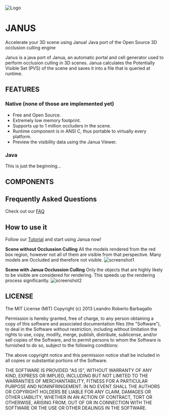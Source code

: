 ![Logo](https://raw.github.com/gigc/Janua/master/site/img/LogoJanua.png) 
# JANUS 
Accelerate your 3D scene using Janua!
Java port of the Open Source 3D occlusion culling engine

Janus is a java port of Janua, an automatic portal and cell generator used to perform occlusion culling in 3D scenes.
Janua calculates the Potentially Visible Set (PVS) of the scene and saves it into a file that is queried at runtime.

## FEATURES
### Native (none of those are implemented yet)
* Free and Open Source.
* Extremely low memory footprint.
* Supports up to 1 million occluders in the scene.
* Runtime component is in ANSI C, thus portable to virtually every platform.
* Preview the visibility data using the Janua Viewer.

### Java
This is just the beginning...

## COMPONENTS
## Frequently Asked Questions
Check out our [FAQ](https://github.com/gigc/Janua/wiki/FAQ)

## How to use it
Follow our [Tutorial](https://github.com/gigc/Janua/wiki/Tutorial)  and start using Janua now!

**Scene without Occlussion Culling**
All the models rendered from the red box region, however not all of them are visible from that perspective. Many models are Occluded and therefore not visible.
![screenshot1](https://raw.github.com/gigc/Janua/master/site/img/JanuaImg1.jpg)

**Scene with Janua Occlussion Culling**
Only the objects that are highly likely to be visible are considered for rendering. This speeds up the rendering process significantly.
![screenshot2](https://raw.github.com/gigc/Janua/master/site/img/JanuaImg2.jpg)


## LICENSE

The MIT License (MIT)
Copyright (c) 2013 Leandro Roberto Barbagallo

Permission is hereby granted, free of charge, to any person obtaining a copy of this software and associated documentation files (the "Software"), to deal in the Software without restriction, including without limitation the rights to use, copy, modify, merge, publish, distribute, sublicense, and/or sell copies of the Software, and to permit persons to whom the Software is furnished to do so, subject to the following conditions:

The above copyright notice and this permission notice shall be included in all copies or substantial portions of the Software.

THE SOFTWARE IS PROVIDED "AS IS", WITHOUT WARRANTY OF ANY KIND, EXPRESS OR IMPLIED, INCLUDING BUT NOT LIMITED TO THE WARRANTIES OF MERCHANTABILITY, FITNESS FOR A PARTICULAR PURPOSE AND NONINFRINGEMENT. IN NO EVENT SHALL THE AUTHORS OR COPYRIGHT HOLDERS BE LIABLE FOR ANY CLAIM, DAMAGES OR OTHER LIABILITY, WHETHER IN AN ACTION OF CONTRACT, TORT OR OTHERWISE, ARISING FROM, OUT OF OR IN CONNECTION WITH THE SOFTWARE OR THE USE OR OTHER DEALINGS IN THE SOFTWARE.

